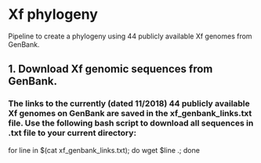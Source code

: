 # Xf phylogeny
Pipeline to create a phylogeny using 44 publicly available Xf genomes from GenBank.
## 1. Download Xf genomic sequences from GenBank.
### The links to the currently (dated 11/2018) 44 publicly available Xf genomes on GenBank are saved in the xf_genbank_links.txt file. Use the following bash script to download all sequences in .txt file to your current directory:
for line in $(cat xf_genbank_links.txt); do wget $line .; done

